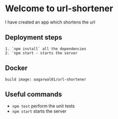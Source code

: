 # Welcome to url-shortener

I have created an app which shortens the url 

## Deployment steps
    1. `npm install` all the dependencies
    2. `npm start - starts the server

## Docker
    build image: aagarwal01/url-shortener

## Useful commands

 * `npm test`         perform the unit tests
 * `npm start`        starts the server
 